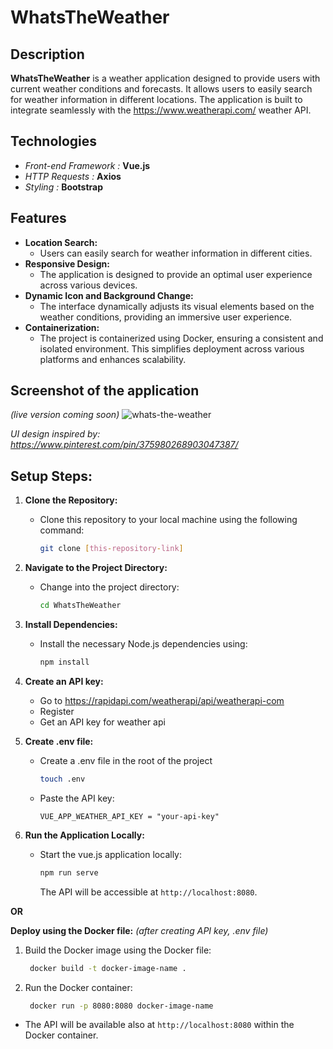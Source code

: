 # WhatsTheWeather

## Description
**WhatsTheWeather** is a weather application designed to provide users with current weather conditions and forecasts. It allows users to easily search for weather information in different locations. The application is built to integrate seamlessly with the https://www.weatherapi.com/ weather API.

## Technologies
- *Front-end Framework :* **Vue.js**
- *HTTP Requests :* **Axios**
- *Styling :* **Bootstrap**

## Features
- **Location Search:**
  - Users can easily search for weather information in different cities.
- **Responsive Design:**
  - The application is designed to provide an optimal user experience across various devices.
- **Dynamic Icon and Background Change:**
  - The interface dynamically adjusts its visual elements based on the weather conditions, providing an immersive user experience.
- **Containerization:**
  - The project is containerized using Docker, ensuring a consistent and isolated environment. This simplifies deployment across various platforms and enhances scalability.

## Screenshot of the application
*(live version coming soon)*
![whats-the-weather](https://github.com/visontail/WhatsTheWeather/assets/99392016/01b5da4c-b7ee-436a-9cae-88317eef9d53)

*UI design inspired by: https://www.pinterest.com/pin/375980268903047387/*

## Setup Steps:

1. **Clone the Repository:**
   - Clone this repository to your local machine using the following command:
     ```bash
     git clone [this-repository-link]
     ```

2. **Navigate to the Project Directory:**
   - Change into the project directory:
     ```bash
     cd WhatsTheWeather
     ```

3. **Install Dependencies:**
   - Install the necessary Node.js dependencies using:
     ```bash
     npm install
     ```
4. **Create an API key:**
   - Go to https://rapidapi.com/weatherapi/api/weatherapi-com
   - Register
   - Get an API key for weather api
5. **Create .env file:**
   - Create a .env file in the root of the project
     ```bash
     touch .env
     ```
   - Paste the API key:
     ```
     VUE_APP_WEATHER_API_KEY = "your-api-key"
     ```
6. **Run the Application Locally:**
   - Start the vue.js application locally:
     ```bash
     npm run serve
     ```
     The API will be accessible at `http://localhost:8080`.

**OR**

**Deploy using the Docker file:**
*(after creating API key, .env file)*

   1. Build the Docker image using the Docker file:
      ```bash
       docker build -t docker-image-name .
      ```
   2. Run the Docker container:
      ```bash
       docker run -p 8080:8080 docker-image-name
      ```
  - The API will be available also at `http://localhost:8080` within the Docker container.
